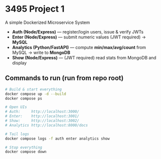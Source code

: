 # 3495 Project 1 

A simple Dockerized Microservice System

- **Auth (Node/Express)** — register/login users, issue & verify JWTs  
- **Enter (Node/Express)** — submit numeric values (JWT required) → **MySQL**  
- **Analytics (Python/FastAPI)** — compute **min/max/avg/count** from MySQL → write to **MongoDB**  
- **Show (Node/Express)** — (JWT required) read stats from MongoDB and display

## Commands to run (run from repo root)

```bash
# Build & start everything
docker compose up -d --build
docker compose ps

# Open UIs
# Auth:     http://localhost:3000/
# Enter:    http://localhost:3001/
# Show:     http://localhost:3002/
# Analytics http://localhost:8000/docs

# Tail logs 
docker compose logs -f auth enter analytics show

# Stop everything 
docker compose down

